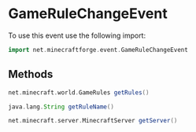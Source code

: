 # GameRuleChangeEvent

To use this event use the following import:
```groovy
import net.minecraftforge.event.GameRuleChangeEvent
```

## Methods
```groovy
net.minecraft.world.GameRules getRules()
```

```groovy
java.lang.String getRuleName()
```

```groovy
net.minecraft.server.MinecraftServer getServer()
```

